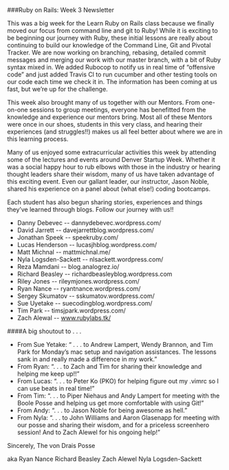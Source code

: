 ###Ruby on Rails: Week 3 Newsletter

This was a big week for the Learn Ruby on Rails class because we finally moved our focus from command line and git to Ruby!  While it is exciting to be beginning our journey with Ruby, these initial lessons are really about continuing to build our knowledge of the Command Line, Git and Pivotal Tracker.  We are now working on branching, rebasing, detailed commit messages and merging our work with our master branch, with a bit of Ruby syntax mixed in.  We added Rubocop to notify us in real time of “offensive code” and just added Travis Cl to run cucumber and other testing tools on our code each time we check it in. The information has been coming at us fast, but we’re up for the challenge.

This week also brought many of us together with our Mentors.  From one-on-one sessions to group meetings, everyone has benefitted from the knowledge and experience our mentors bring.  Most all of these Mentors were once in our shoes, students in this very class, and hearing their experiences (and struggles!!) makes us all feel better about where we are in this learning process.

Many of us enjoyed some extracurricular activities this week by attending some of the lectures and events around Denver Startup Week.  Whether it was a social happy hour to rub elbows with those in the industry or hearing thought leaders share their wisdom, many of us have taken advantage of this exciting event.  Even our gallant leader, our instructor, Jason Noble, shared his experience on a panel about (what else!) coding bootcamps.

Each student has also begun sharing stories, experiences and things they’ve learned through blogs.  Follow our journey with us!!


* Danny Debevec -- dannydebevec.wordpress.com/
* David Jarrett -- davejarrettblog.wordpress.com/
* Jonathan Speek -- speekruby.com/
* Lucas Henderson -- lucasjhblog.wordpress.com/
* Matt Michnal -- mattmichnal.me/
* Nyla Logsden-Sackett -- nlsackett.wordpress.com/
* Reza Mamdani -- blog.analogrez.io/
* Richard Beasley -- richardbeasleyblog.wordpress.com
* Riley Jones -- rileymjones.wordpress.com/
* Ryan Nance -- ryantnance.wordpress.com/
* Sergey Skumatov -- sskumatov.wordpress.com/
* Sue Uyetake -- suecodingblog.wordpress.com/
* Tim Park -- timsjpark.wordpress.com/
* Zach Alewal -- www.rubylabs.tk/

####A big shoutout to . . .

* From Sue Yetake:  “ . . . to Andrew Lampert, Wendy Brannon, and Tim Park for Monday’s mac setup and navigation assistances. The lessons sank in and really made a difference in my work.”
* From Ryan: “. . . to Zach and Tim for sharing their knowledge and helping me keep up!!”
* From Lucas: “. . . to Peter Ko (PKO) for helping figure out my .vimrc so I can use beats in real time!”
* From Tim: “. . . to Piper Niehaus and Andy Lampert for meeting with the Boole Posse and helping us get more comfortable with using Git!”
* From Andy: “. . . to Jason Noble for being awesome as hell.”
* From Nyla: “. . . to John Williams and Aaron Glasenapp for meeting with our posse and sharing their wisdom, and for a priceless screenhero session! And to Zach Alewel for his ongoing help!”

Sincerely,
The von Drais Posse

aka
Ryan Nance
Richard Beasley
Zach Alewel
Nyla Logsden-Sackett
